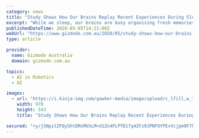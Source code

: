 ```yaml
---
category: news
title: "Study Shows How Our Brains Replay Recent Experiences During Sleep"
excerpt: "While we sleep, our brains are busy organising fresh memories into long-term storage—or at least, that’s the theory. Intriguing new research is bolstering this assertion, with evidence that our brains replay the day’s experiences during sleep,"
publishedDateTime: 2020-05-05T14:21:00Z
webUrl: "https://www.gizmodo.com.au/2020/05/study-shows-how-our-brains-replay-recent-experiences-during-sleep/"
type: article

provider:
  name: Gizmodo Australia
  domain: gizmodo.com.au

topics:
  - AI in Robotics
  - AI

images:
  - url: "https://i.kinja-img.com/gawker-media/image/upload/c_lfill,w_1200,h_628,q_90/fnaf5qpslovyxvkyr4he.jpg"
    width: 970
    height: 543
    title: "Study Shows How Our Brains Replay Recent Experiences During Sleep"

secured: "+y/jSNpitZFQyShtDMsMkhLM+d1Zn4FLPfD17q4ZFz9JPNFOYPEvVcjpm9F7kbX4ToKfsscVEQbHgw/baZvvp0Vy9U85vvZi2S3HzWkbP3KY5HA7mBjgnMIqdpzgxB8Nm+//tIZ7vUbxMNVJo+9t9kdzZrw53c6R6McXgdS3RFMP/JbQevVlOw9gOGkujsYw8epghWIYhHxo7FTB+TKw/47D+z8SSgb85HVlJ/z/sGt2I6HlFxZCbXaoOaTNP29qUbjdMhz+esRuoGtQvnIBwUASI2BixnXsNH+1dUhYDFgqR3aQ38SE7//l10Movblq;Q/mHEQ9nx4TCnMPvfV0zfg=="
---
```


